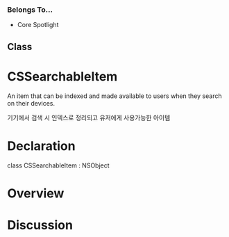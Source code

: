### Belongs To...
- Core Spotlight

## Class
# CSSearchableItem
An item that can be indexed and made available to users when they search on their devices.

기기에서 검색 시 인덱스로 정리되고 유저에게 사용가능한 아이템




# Declaration
class CSSearchableItem : NSObject


# Overview

# Discussion


